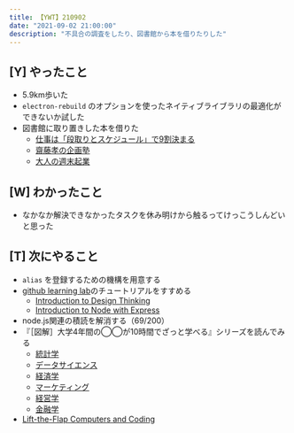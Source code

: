 ```yaml
---
title: 【YWT】210902
date: "2021-09-02 21:00:00"
description: "不具合の調査をしたり、図書館から本を借りたりした"
---
```


## [Y] やったこと

- 5.9km歩いた
- `electron-rebuild` のオプションを使ったネイティブライブラリの最適化ができないか試した
- 図書館に取り置きした本を借りた
  - [仕事は「段取りとスケジュール」で9割決まる](https://www.amazon.co.jp/dp/4756920047)
  - [齋藤孝の企画塾](https://www.amazon.co.jp/dp/4480428739)
  - [大人の週末起業](https://www.amazon.co.jp/dp/4295403032)

## [W] わかったこと

- なかなか解決できなかったタスクを休み明けから触るってけっこうしんどいと思った

## [T] 次にやること

- `alias` を登録するための機構を用意する
- [github learning lab](https://lab.github.com/githubtraining)のチュートリアルをすすめる
  - [Introduction to Design Thinking](https://lab.github.com/githubtraining/introduction-to-design-thinking)
  - [Introduction to Node with Express](https://lab.github.com/everydeveloper/introduction-to-node-with-express)
- node.js関連の積読を解消する（69/200）
- 『［図解］大学4年間の◯◯が10時間でざっと学べる』シリーズを読んでみる
  - [統計学](https://www.amazon.co.jp/dp/B07PXB4NN9)
  - [データサイエンス](https://www.amazon.co.jp/dp/B07XNW3TQM)
  - [経済学](https://www.amazon.co.jp/dp/B01KNLFHH6)
  - [マーケティング](https://www.amazon.co.jp/dp/B07BNC2SV3)
  - [経営学](https://www.amazon.co.jp/dp/B071SKDF3L)
  - [金融学](https://www.amazon.co.jp/dp/B07BB6Z7FW)
- [Lift-the-Flap Computers and Coding](https://www.amazon.co.jp/dp/1409591514)
